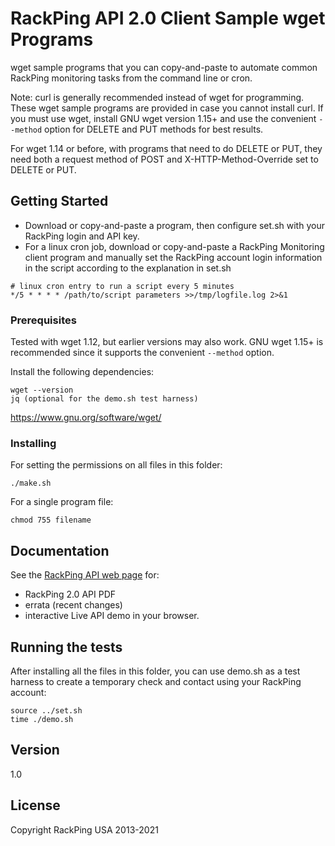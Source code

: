 # RackPing API 2.0 Client Sample wget Programs

wget sample programs that you can copy-and-paste to automate common RackPing monitoring tasks from the command line or cron.

Note: curl is generally recommended instead of wget for programming. These wget sample programs are provided in case you cannot install curl. If you must use wget, install GNU wget version 1.15+ and use the convenient `--method` option for DELETE and PUT methods for best results.

For wget 1.14 or before, with programs that need to do DELETE or PUT, they need both a request method of POST and X-HTTP-Method-Override set to DELETE or PUT.

## Getting Started

* Download or copy-and-paste a program, then configure set.sh with your RackPing login and API key.
* For a linux cron job, download or copy-and-paste a RackPing Monitoring client program and manually set the RackPing account login information in the script according to the explanation in set.sh

```
# linux cron entry to run a script every 5 minutes
*/5 * * * * /path/to/script parameters >>/tmp/logfile.log 2>&1
```

### Prerequisites

Tested with wget 1.12, but earlier versions may also work. GNU wget 1.15+ is recommended since it supports the convenient `--method` option.

Install the following dependencies:

```
wget --version
jq (optional for the demo.sh test harness)
```

https://www.gnu.org/software/wget/

### Installing

For setting the permissions on all files in this folder:

```
./make.sh
```

For a single program file:

```
chmod 755 filename
```

## Documentation

See the [RackPing API web page](https://www.rackping.com/api.html) for:

* RackPing 2.0 API PDF
* errata (recent changes)
* interactive Live API demo in your browser.

## Running the tests

After installing all the files in this folder, you can use demo.sh as a test harness to create a temporary check and contact using your RackPing account:

```
source ../set.sh
time ./demo.sh
```

## Version

1.0

## License

Copyright RackPing USA 2013-2021

